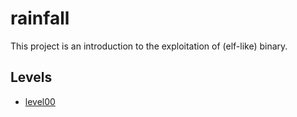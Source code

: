 # rainfall
This project is an introduction to the exploitation of (elf-like) binary.

## Levels
- [level00](./level0/level0.md)
